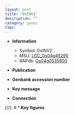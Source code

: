 ```yaml
---
layout: post
title: "OsINV2"
description: ""
category: genes
tags: 
---
```


* **Information**  
    + Symbol: OsINV2  
    + MSU: [LOC_Os04g45290](http://rice.uga.edu/cgi-bin/ORF_infopage.cgi?orf=LOC_Os04g45290)  
    + RAPdb: [Os04g0535600](http://rapdb.dna.affrc.go.jp/viewer/gbrowse_details/irgsp1?name=Os04g0535600)  

* **Publication**  

* **Genbank accession number**  

* **Key message**  

* **Connection**  

[//]: # * **Key figures**  


